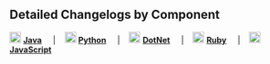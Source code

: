 ## Detailed Changelogs by Component

<img src="https://www.selenium.dev/images/programming/java.svg" width="20" height="20"> **[Java](https://github.com/SeleniumHQ/selenium/blob/trunk/java/CHANGELOG)** &nbsp;&nbsp;&nbsp; | &nbsp;&nbsp;&nbsp;<img src="https://www.selenium.dev/images/programming/python.svg" width="20" height="20"> **[Python](https://github.com/SeleniumHQ/selenium/blob/trunk/py/CHANGES)** &nbsp;&nbsp;&nbsp; | &nbsp;&nbsp;&nbsp;<img src="https://www.selenium.dev/images/programming/dotnet.svg" width="20" height="20"> **[DotNet](https://github.com/SeleniumHQ/selenium/blob/trunk/dotnet/CHANGELOG)** &nbsp;&nbsp;&nbsp; | &nbsp;&nbsp;&nbsp;<img src="https://www.selenium.dev/images/programming/ruby.svg" width="20" height="20"> **[Ruby](https://github.com/SeleniumHQ/selenium/blob/trunk/rb/CHANGES)** &nbsp;&nbsp;&nbsp; | &nbsp;&nbsp;&nbsp;<img src="https://www.selenium.dev/images/programming/javascript.svg" width="20" height="20"> **[JavaScript](https://github.com/SeleniumHQ/selenium/blob/trunk/javascript/node/selenium-webdriver/CHANGES.md)**
<br>

